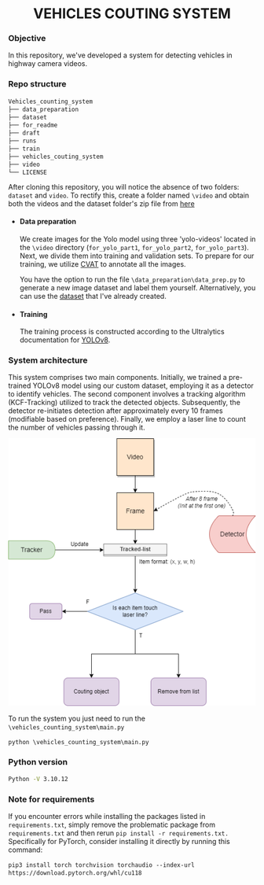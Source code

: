 <center>
    <h1>
        VEHICLES COUTING SYSTEM
    </h1>
</center>

### Objective

In this repository, we've developed a system for detecting vehicles in highway camera videos. 

### Repo structure
```
Vehicles_counting_system
├── data_preparation  
├── dataset
├── for_readme
├── draft
├── runs
├── train
├── vehicles_couting_system
├── video
└── LICENSE
```

After cloning this repository, you will notice the absence of two folders: `dataset` and `video`. To rectify this, create a folder named `\video` and obtain both the videos and the dataset folder's zip file from <a href="https://drive.google.com/drive/folders/111ssjhY7VyAcEarYErcIaeyf-C25FgK8?usp=sharing">here</a>

- #### Data preparation
    We create images for the Yolo model using three 'yolo-videos' located in the `\video` directory (`for_yolo_part1`, `for_yolo_part2`, `for_yolo_part3`). Next, we divide them into training and validation sets. To prepare for our training, we utilize <a href="https://www.cvat.ai/">CVAT</a> to annotate all the images.

    You have the option to run the file `\data_preparation\data_prep.py` to generate a new image dataset and label them yourself. Alternatively, you can use the <a href="https://drive.google.com/drive/folders/111ssjhY7VyAcEarYErcIaeyf-C25FgK8?usp=sharing">dataset</a> that I've already created.

- #### Training
    The training process is constructed according to the Ultralytics documentation for <a href="https://docs.ultralytics.com/modes/train/">YOLOv8</a>.

### System architecture

This system comprises two main components. Initially, we trained a pre-trained YOLOv8 model using our custom dataset, employing it as a detector to identify vehicles. The second component involves a tracking algorithm (KCF-Tracking) utilized to track the detected objects. Subsequently, the detector re-initiates detection after approximately every 10 frames (modifiable based on preference). Finally, we employ a laser line to count the number of vehicles passing through it.

![Alt text](/for_readme/vehicles_counting_system.png)

To run the system you just need to run the `\vehicles_counting_system\main.py`

```
python \vehicles_counting_system\main.py
```

### Python version

```bash
Python -V 3.10.12
```

### Note for requirements
If you encounter errors while installing the packages listed in `requirements.txt`, simply remove the problematic package from `requirements.txt` and then rerun `pip install -r requirements.txt.` Specifically for PyTorch, consider installing it directly by running this command:
```
pip3 install torch torchvision torchaudio --index-url https://download.pytorch.org/whl/cu118
```
